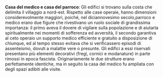 **Casa del medico e casa del parroco**:
Gli edifici si trovano sulla costa che delimita il villaggio
a nord-est. Rispetto alle case operaie, hanno dimensioni
considerevolmente maggiori, poiché, nel diciannovesimo
secolo,parroco e medico erano due figure che rivestivano un
ruolo sociale di grandissima importanza: il primo aveva il
dovere di vigilare sulla popolazione e di aiutarla
spiritualmente nei momenti di sofferenza ed avversità, il
secondo garantiva al ceto operaio un supporto medico
efficiente e gratuito a disposizione di chiunque, ed al tempo
stesso evitava che si verificassero episodi di assenteismo,
dovuti a malattie vere o presunte.
Gli edifici a essi riservati presentano più elementi
decorativi  (fregi, cornici e modanature) in parte rimossi in
epoca fascista. Originariamente le due strutture erano
perfettamente identiche, ma in seguito la casa del medico fu
ampliata con degli spazi adibiti alle visite.
